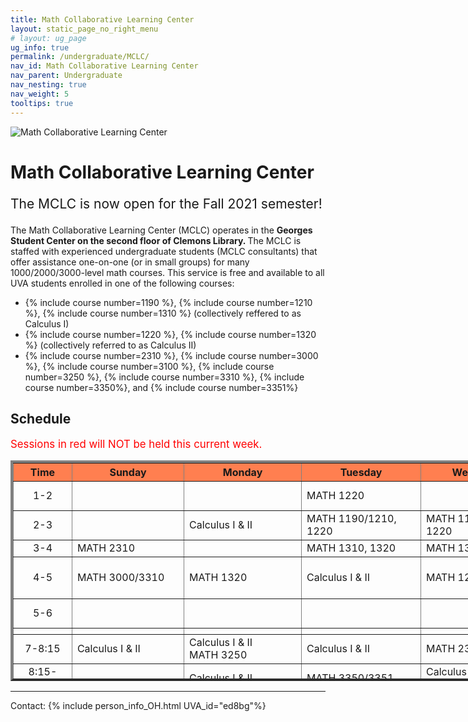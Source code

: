 ```yaml
---
title: Math Collaborative Learning Center
layout: static_page_no_right_menu
# layout: ug_page
ug_info: true
permalink: /undergraduate/MCLC/
nav_id: Math Collaborative Learning Center
nav_parent: Undergraduate
nav_nesting: true
nav_weight: 5
tooltips: true
---
```


<img src="{{site.url}}/undergraduate/MCLC/MCLC_logo.png" style="max-width:70%;max-height:350px;height:auto;width:auto;" alt="Math Collaborative Learning Center">

<h1 class="mb-4">Math Collaborative Learning Center</h1>

<!-- <p style="font-size:150%;color:Red;"> The last day of operation for the Spring 2021 semester is Thursday, May 6 </p> -->
<!-- <p style="font-size:150%;"> The MCLC will begin its operation for the Fall 2021 semester on Monday, August 30 </p> -->
<p style="font-size:150%;"> The MCLC is now open for the Fall 2021 semester! </p>

The Math Collaborative Learning Center (MCLC) operates in the <b> Georges Student Center on the second floor of Clemons Library. </b> The MCLC is staffed with experienced undergraduate students (MCLC consultants) that offer assistance one-on-one (or in small groups) for many 1000/2000/3000-level math courses. This service is free and available to all UVA students enrolled in one of the following courses: <br>
<ul>
 <li> {% include course number=1190 %}, {% include course number=1210 %}, {% include course number=1310 %} (collectively reffered to as Calculus I) </li>
 <li> {% include course number=1220 %}, {% include course number=1320 %} (collectively referred to as Calculus II) </li>
 <li> {% include course number=2310 %}, {% include course number=3000 %}, {% include course number=3100 %}, {% include course number=3250 %}, {% include course number=3310 %}, {% include course number=3350%}, and {% include course number=3351%} </li>
</ul>

<!-- Due to the ongoing situation with COVID-19 all MCLC sessions for the Spring 2021 semester will be held virtually, via Zoom (links found in the table below). Here are a few things that you should have in mind before joining a session:
<ul>
 <li> In order to join an MCLC session, <b> use a Zoom account that is associated with your UVA credentials. </b> </li>
 <li> Join a session from a quite environment. If you intend to have your web camera on, make sure your surroundings and attire are appropriate.</li>
 <li> Be prepared to share your questions with your consultant. You can share your browser, documents open on your desktop interface (like PDFs), or your entire screen, by clicking the green "Share Screen" button found on Zoom's toolbar. You may also share a document via Zoom's Chat tool, by clicking "File" and uploading your document there. <em> Sharing options may be limited depending on the version of Zoom you are using.</em> Your consultant may offer a different way to share.</li>
 <li> Once you join a session, a consulant will assign you to a (virtual) room for the course for which you need help. This process may take a couple of minutes.</li>
</ul> -->

<!-- <p style="font-size:120%;color:coral;"> If you have joined an MCLC session this semester please take a couple of minutes to complete this 
<a href="https://virginia.az1.qualtrics.com/jfe/form/SV_5alk5LpaWdFUWqy">survey</a>. We appreciate your feedback. </p> -->


<h2 class="mb-4 mt-4">Schedule  </h2>

<p style="font-size:120%;color:red;"> Sessions in red will NOT be held this current week. </p>

<table cellpadding="6px" border="4px" cellspacing="0" style="border-collapse: collapse; height: 353px; width: 1236px;">
<thead style="background-color: coral; text-align: center;">
<tr style="text-align: center; height: 19px;">
<th style="width: 78.1875px; height: 19px;">Time</th>
<th style="width: 165.359px; height: 19px;">Sunday</th>
<th style="width: 175.375px; height: 19px;">Monday</th>
<th style="width: 177.391px; height: 19px;">Tuesday</th>
<th style="width: 179.391px; height: 19px;">Wednesday</th>
<th style="width: 183.391px; height: 19px;">Thursday</th>
<th style="width: 173.438px; height: 19px;">Friday</th>
</tr>
</thead>
<tbody>
<tr style="height: 19px;">
<td style="width: 78.1875px; height: 19px; text-align: center;">1-2</td>
<td style="width: 165.359px; height: 19px;"></td>
<td style="width: 175.375px; height: 19px;"></td>
<td style="width: 177.391px; height: 19px;">MATH 1220</td>
<td style="width: 179.391px; height: 19px;"></td>
<td style="width: 183.391px; height: 19px;">MATH 1190/1210 <br> MATH 1310</td>
<td style="width: 173.438px; height: 19px;"></td>
</tr>
<tr style="height: 19px;">
<td style="width: 78.1875px; height: 10px; text-align: center;">2-3</td>
<td style="width: 165.359px; height: 10px;"></td>
<td style="width: 175.375px; height: 10px;">Calculus I & II</td>
<td style="width: 177.391px; height: 10px;">MATH 1190/1210, 1220</td>
<td style="width: 179.391px; height: 10px;">MATH 1190/1210, 1220</td>
<td style="width: 183.391px; height: 10px;">MATH 1190/1210</td>
<td style="width: 173.438px; height: 10px;"> </td>
</tr>
<tr style="height: 19px;">
<td style="width: 78.1875px; height: 19px; text-align: center;">3-4</td>
<td style="width: 165.359px; height: 19px;">MATH 2310</td>
<td style="width: 175.375px; height: 19px;"></td>
<td style="width: 177.391px; height: 19px;">MATH 1310, 1320</td>
<td style="width: 179.391px; height: 19px;">MATH 1310, 1320</td>
<td style="width: 183.391px; height: 19px;">Calculus I & II</td>
<td style="width: 173.438px; height: 19px;"></td>
</tr>
<tr style="height: 19px;">
<td style="width: 78.1875px; height: 19px; text-align: center;">4-5</td>
<td style="width: 165.359px; height: 19px;">MATH 3000/3310</td>
<td style="width: 175.375px; height: 19px;">MATH 1320</td>
<td style="width: 177.391px; height: 19px;">Calculus I & II</td>
<td style="width: 179.391px; height: 19px;">MATH 1220</td>
<td style="width: 183.391px; height: 19px;">MATH 1190/1210, 1220 <br> MATH 3350/3351</td>
<td style="width: 173.438px; height: 19px;"></td>
</tr>
<tr style="height: 19px;">
<td style="width: 78.1875px; text-align: center; height: 19px;">5-6</td>
<td style="width: 165.359px; height: 19px;"></td>
<td style="width: 175.375px; height: 19px;"></td>
<td style="width: 177.391px; height: 19px;"></td>
<td style="width: 179.391px; height: 19px;"></td>
<td style="width: 183.391px; height: 19px;">MATH 1320* <br> (*may start 5 min late)</td>
<td style="width: 173.438px; height: 19px;"></td>
</tr>
<tr style="height: 10px;">
<td style="width: 78.1875px; height: 10px;"></td>
<td style="width: 165.359px; height: 10px;"></td>
<td style="width: 175.375px; height: 10px;"></td>
<td style="width: 177.391px; height: 10px;"></td>
<td style="width: 179.391px; height: 10px;"></td>
<td style="width: 183.391px; height: 10px;"></td>
<td style="width: 173.438px; height: 10px;"></td>
</tr>
<tr style="height: 38px;">
<td style="width: 78.1875px; height: 38px; text-align: center;">7-8:15</td>
<td style="width: 165.359px; height: 38px;">Calculus I &amp; II</td>
<td style="width: 175.375px; height: 38px;">Calculus I &amp; II <br />MATH 3250 </td>
<td style="width: 177.391px; height: 38px;">Calculus I &amp; II </td>
<td style="width: 179.391px; height: 38px;">MATH 2310</td>
<td style="width: 183.391px; height: 38px;">MATH 3000/3310</td>
<td style="width: 173.438px; height: 38px;"></td>
</tr>
<tr style="height: 38px;">
<td style="width: 78.1875px; height: 38px; text-align: center;">8:15-9:30</td>
<td style="width: 165.359px; height: 38px;"></td>
<td style="width: 175.375px; height: 38px;">Calculus I &amp; II</td>
<td style="width: 177.391px; height: 38px;">MATH 3350/3351</td>
<td style="width: 179.391px; height: 38px;"> Calculus I & II<br /> MATH 3100 </td>
<td style="width: 183.391px; height: 38px;"></td>
<td style="width: 173.438px; height: 38px;"></td>
</tr>
</tbody>
</table>



---

Contact: {% include person_info_OH.html UVA_id="ed8bg"%}
